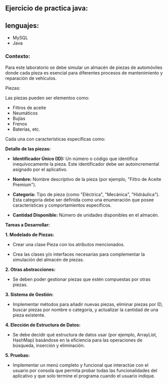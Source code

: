 ## **Ejercicio de practica java:**

## lenguajes:

- MySQL
- Java

### **Contexto:**

Para este laboratorio se debe simular un almacén de piezas de automóviles donde cada pieza es esencial para diferentes procesos de mantenimiento y reparación de vehículos.

Piezas:

Las piezas pueden ser elementos como:

- Filtros de aceite
- Neumáticos
- Bujías
- Frenos
- Baterías, etc.

Cada una con características específicas como:

**Detalle de las piezas:** 

* **Identificador Único (ID):** Un número o código que identifica inequívocamente la pieza. Este identificador debe ser autoincremental asignado por el aplicativo.

* **Nombre:** Nombre descriptivo de la pieza (por ejemplo, "Filtro de Aceite Premium").

* **Categoría:** Tipo de pieza (como "Eléctrica", "Mecánica", "Hidráulica"). Esta categoría debe ser definida como una enumeración que posee características y comportamientos específicos.

* **Cantidad Disponible:** Número de unidades disponibles en el almacén.

**Tareas a Desarrollar:**

**1. Modelado de Piezas:**

* Crear una clase Pieza con los atributos mencionados.

* Crea las clases y/o interfaces necesarias para complementar la simulación del almacén de piezas.

**2. Otras abstracciones:**

* Se deben poder gestionar piezas que estén compuestas por otras piezas.

**3. Sistema de Gestión:**

* Implementar métodos para añadir nuevas piezas, eliminar piezas por ID, buscar piezas por nombre o categoría, y actualizar la cantidad de una pieza existente.

**4. Elección de Estructura de Datos:**

* Se debe decidir qué estructura de datos usar (por ejemplo, ArrayList, HashMap) basándose en la eficiencia para las operaciones de búsqueda, inserción y eliminación.

**5. Pruebas:**

* Implementar un menú completo y funcional que interactúe con el usuario por consola que permita probar todas las funcionalidades del aplicativo y que solo termine el programa cuando el usuario indique.